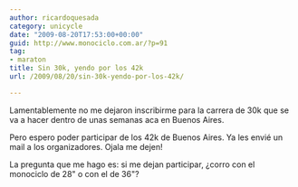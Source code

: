 ```yaml
---
author: ricardoquesada
category: unicycle
date: "2009-08-20T17:53:00+00:00"
guid: http://www.monociclo.com.ar/?p=91
tag:
- maraton
title: Sin 30k, yendo por los 42k
url: /2009/08/20/sin-30k-yendo-por-los-42k/

---
```


Lamentablemente no me dejaron inscribirme para la carrera de 30k que se va a
hacer dentro de unas semanas aca en Buenos Aires.

Pero espero poder participar de los 42k de Buenos Aires. Ya les envié un mail a
los organizadores. Ojala me dejen!

La pregunta que me hago es: si me dejan participar, ¿corro con el monociclo de
28" o con el de 36"?